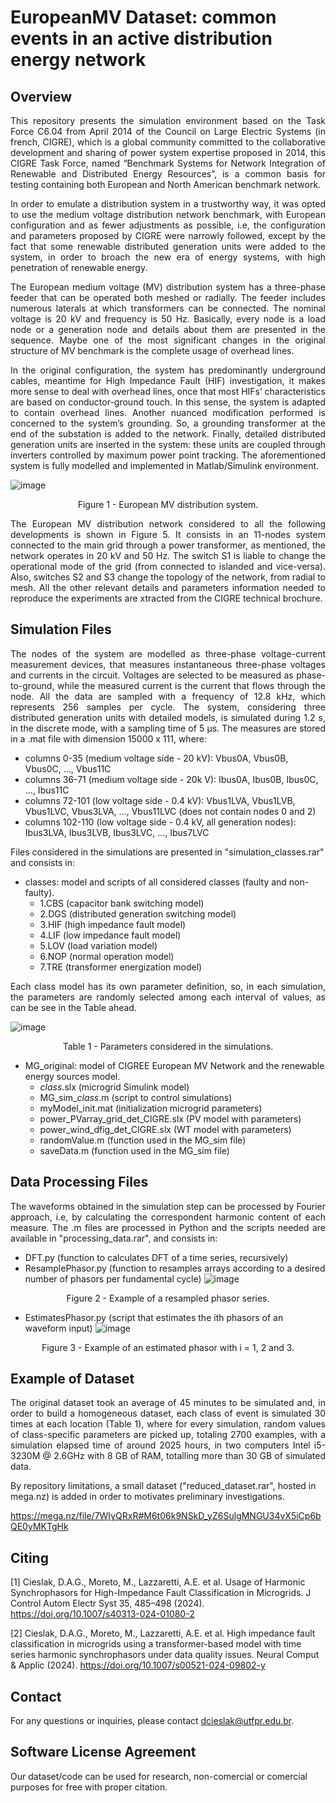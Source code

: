 # EuropeanMV Dataset: common events in an active distribution energy network

## Overview
<p align="justify">
This repository presents the simulation environment based on the Task Force C6.04 from April 2014 of the Council on Large Electric Systems (in french, CIGRE), which is a global community committed to the collaborative development and sharing of power system expertise proposed in 2014, this CIGRE Task Force, named “Benchmark Systems for Network Integration of Renewable and Distributed Energy Resources”, is a common basis for testing containing both European and North American benchmark network.
<p align="justify">
In order to emulate a distribution system in a trustworthy way, it was opted to use the medium voltage distribution network benchmark, with European configuration and as fewer adjustments as possible, i.e, the configuration and parameters proposed by CIGRE were narrowly followed, except by the fact that some renewable distributed generation units were added to the system, in order to broach the new era of energy systems, with high penetration of renewable energy.
<p align="justify">
The European medium voltage (MV) distribution system has a three-phase feeder that can be operated both meshed or radially. The feeder includes numerous laterals at which transformers can be connected. The nominal voltage is 20 kV and frequency is 50 Hz. Basically, every node is a load node or a generation node and details about them are presented in the sequence. Maybe one of the most significant changes in the original structure of MV benchmark is the complete usage of overhead lines. 
<p align="justify">
In the original configuration, the system has predominantly underground cables, meantime for High Impedance Fault (HIF) investigation, it makes more sense to deal with overhead lines, once that most HIFs’ characteristics are based on conductor-ground touch. In this sense, the system is adapted to contain overhead lines. Another nuanced modification performed is concerned to the system’s grounding. So, a grounding transformer at the end of the substation is added to the network. Finally, detailed distributed generation units are inserted in the system: these units are coupled through inverters controlled by maximum power point tracking. The aforementioned system is fully modelled and implemented in Matlab/Simulink environment.

![image](https://github.com/dionatancieslak/CIGRE-EuropeanMV/assets/14805079/017551f1-0c5c-4b76-a8ae-e5b2703c7153)
<p align="center"> Figure 1 - European MV distribution system.

<p align="justify">
The European MV distribution network considered to all the following developments is shown in Figure 5. It consists in an 11-nodes system connected to the main grid through a power transformer, as mentioned, the network operates in 20 kV and 50 Hz. The switch S1 is liable to change the operational mode of the grid (from connected to islanded and vice-versa). Also, switches S2 and S3 change the topology of the network, from radial to mesh. All the other relevant details and parameters information needed to reproduce the experiments are xtracted from the CIGRE technical brochure.

## Simulation Files

<p align="justify">
The nodes of the system are modelled as three-phase voltage-current measurement devices, that measures instantaneous three-phase voltages and currents in the circuit. Voltages are selected to be measured as phase-to-ground, while the measured current is the current that flows through the node. All the data are sampled with a frequency of 12.8 kHz, which represents 256 samples per cycle. The system, considering three distributed generation units with detailed models, is simulated during 1.2 s, in the discrete mode, with a sampling time of 5 µs. The measures are stored in a .mat file with dimension 15000 x 111, where:

- columns 0-35 (medium voltage side - 20 kV): Vbus0A, Vbus0B, Vbus0C, ..., Vbus11C
- columns 36-71 (medium voltage side - 20k V): Ibus0A, Ibus0B, Ibus0C, ..., Ibus11C
- columns 72-101 (low voltage side - 0.4 kV): Vbus1LVA, Vbus1LVB, Vbus1LVC, Vbus3LVA, ..., Vbus11LVC (does not contain nodes 0 and 2)
- columns 102-110 (low voltage side - 0.4 kV, all generation nodes): Ibus3LVA, Ibus3LVB, Ibus3LVC, ..., Ibus7LVC

Files considered in the simulations are presented in "simulation_classes.rar" and consists in:

- classes: model and scripts of all considered classes (faulty and non-faulty).
    - 1.CBS (capacitor bank switching model)
    - 2.DGS (distributed generation switching model)
    - 3.HIF (high impedance fault model)
    - 4.LIF (low impedance fault model)
    - 5.LOV (load variation model)
    - 6.NOP (normal operation model)
    - 7.TRE (transformer energization model)

<p align="justify">
Each class model has its own parameter definition, so, in each simulation, the parameters are randomly selected among each interval of values, as can be see in the Table ahead.

![image](https://github.com/dionatancieslak/CIGRE-EuropeanMV/assets/14805079/08e06bf2-ce02-4d8d-b6b5-743e817c26a5)
<p align="center"> Table 1 - Parameters considered in the simulations.

- MG_original: model of CIGREE European MV Network and the renewable energy sources model.
    - *class*.slx (microgrid Simulink model)
    - MG_sim_*class*.m (script to control simulations)
    - myModel_init.mat (initialization microgrid parameters)
    - power_PVarray_grid_det_CIGRE.slx (PV model with parameters)
    - power_wind_dfig_det_CIGRE.slx (WT model with parameters)
    - randomValue.m (function used in the MG_sim file)
    - saveData.m (function used in the MG_sim file)

## Data Processing Files

<p align="justify">
The waveforms obtained in the simulation step can be processed by Fourier approach, i.e, by calculating the correspondent harmonic content of each measure. The .m files are processed in Python and the scripts needed are available in "processing_data.rar", and consists in:

- DFT.py (function to calculates DFT of a time series, recursively)
- ResamplePhasor.py (function to resamples arrays according to a desired number of phasors per fundamental cycle)
![image](https://github.com/dionatancieslak/CIGRE-EuropeanMV/assets/14805079/1d2ec81f-776c-4b8b-a81f-b734fc5b1ea6)
<p align="center"> Figure 2 - Example of a resampled phasor series.

- EstimatesPhasor.py (script that estimates the ith phasors of an waveform input)
![image](https://github.com/dionatancieslak/CIGRE-EuropeanMV/assets/14805079/42494e38-44fe-47ca-bf49-eb76bf7a0a30)
<p align="center"> Figure 3 - Example of an estimated phasor with i = 1, 2 and 3.

## Example of Dataset

<p align="justify">
The original dataset took an average of 45 minutes to be simulated and, in order to build a homogeneous dataset, each class of event is simulated 30 times at each location (Table 1), where for every simulation, random values of class-specific parameters are picked up, totaling 2700 examples, with a simulation elapsed time of around 2025 hours, in two computers Intel i5-3230M @ 2.6GHz with 8 GB of RAM, totalling more than 30 GB of simulated data.

By repository limitations, a small dataset ("reduced_dataset.rar", hosted in mega.nz) is added in order to motivates preliminary investigations.

https://mega.nz/file/7WIyQRxR#M6t06k9NSkD_yZ6SulgMNGU34vX5iCp6bQE0yMKTgHk

## Citing
[1] Cieslak, D.A.G., Moreto, M., Lazzaretti, A.E. et al. Usage of Harmonic Synchrophasors for High-Impedance Fault Classification in Microgrids. J Control Autom Electr Syst 35, 485–498 (2024). https://doi.org/10.1007/s40313-024-01080-2

[2] Cieslak, D.A.G., Moreto, M., Lazzaretti, A.E. et al. High impedance fault classification in microgrids using a transformer-based model with time series harmonic synchrophasors under data quality issues. Neural Comput & Applic (2024). https://doi.org/10.1007/s00521-024-09802-y

## Contact
For any questions or inquiries, please contact dcieslak@utfpr.edu.br.

## Software License Agreement
Our dataset/code can be used for research, non-comercial or comercial purposes for free with proper citation.
